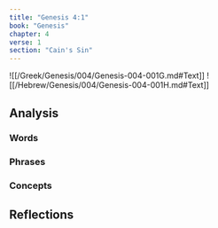```yaml
---
title: "Genesis 4:1"
book: "Genesis"
chapter: 4
verse: 1
section: "Cain's Sin"
---
```

![[/Greek/Genesis/004/Genesis-004-001G.md#Text]]
![[/Hebrew/Genesis/004/Genesis-004-001H.md#Text]]

## Analysis

### Words

### Phrases

### Concepts

## Reflections
